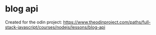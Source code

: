 # blog api

Created for the odin project: https://www.theodinproject.com/paths/full-stack-javascript/courses/nodejs/lessons/blog-api
